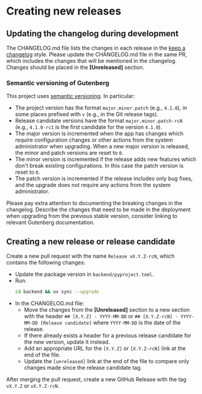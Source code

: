 # Creating new releases

## Updating the changelog during development
The CHANGELOG.md file lists the changes in each release in the [keep a changelog] style.
Please update the CHANGELOG.md file in the same PR, which includes the changes that will
be mentioned in the changelog. Changes should be placed in the **[Unreleased]** section.

### Semantic versioning of Gutenberg
This project uses [semantic versioning]. In particular:
- The project version has the format `major.minor.patch` (e.g., `4.1.0`), in some places
    prefixed with `v` (e.g., in the Git release tags).
- Release candidate versions have the format `major.minor.patch-rcN` (e.g., `4.1.0-rc1`
    is the first candidate for the version `4.1.0`).
- The major version is incremented when the app has changes which require configuration
    changes or other actions from the system administrator when upgrading. When a new
    major version is released, the minor and patch versions are reset to `0`.
- The minor version is incremented if the release adds new features which don't break
    existing configurations. In this case the patch version is reset to `0`.
- The patch version is incremented if the release includes only bug fixes, and the
    upgrade does not require any actions from the system administrator.

Please pay extra attention to documenting the breaking changes in the changelog. Describe
the changes that need to be made in the deployment when upgrading from the previous stable
version, consider linking to relevant Gutenberg documentation.

## Creating a new release or release candidate
Create a new pull request with the name `Release vX.Y.Z-rcN`, which contains the following
changes:
- Update the package version in `backend/pyproject.toml`.
- Run:
  ```bash
  cd backend && uv sync --upgrade
  ```
- In the CHANGELOG.md file:
  - Move the changes from the **[Unreleased]** section to a new
      section with the header `## [X.Y.Z] - YYYY-MM-DD` or
      `## [X.Y.Z-rcN] - YYYY-MM-DD [Release candidate]` where  `YYYY-MM-DD` is the date
      of the release.
  - If there already exists a header for a previous release candidate for the new
      version, update it instead. 
  - Add an appropriate URL for the `[X.Y.Z]` or `[X.Y.Z-rcN]` link at the end of the file.
  - Update the `[unreleased]` link at the end of the file to compare only changes made
      since the release candidate tag.

After merging the pull request, create a new GitHub Release with the tag `vX.Y.Z` or 
`vX.Y.Z-rcN`.

[keep a changelog]: https://keepachangelog.com/en/1.1.0/
[semantic versioning]: (https://semver.org/lang/pl/spec/v2.0.0.html)
